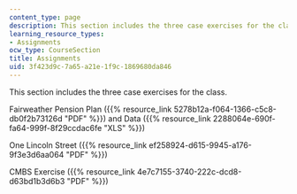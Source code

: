 ```yaml
---
content_type: page
description: This section includes the three case exercises for the class.
learning_resource_types:
- Assignments
ocw_type: CourseSection
title: Assignments
uid: 3f423d9c-7a65-a21e-1f9c-1869680da846
---
```


This section includes the three case exercises for the class.

Fairweather Pension Plan ({{% resource_link 5278b12a-f064-1366-c5c8-db0f2b73126d "PDF" %}}) and Data ({{% resource_link 2288064e-690f-fa64-999f-8f29ccdac6fe "XLS" %}})

One Lincoln Street ({{% resource_link ef258924-d615-9945-a176-9f3e3d6aa064 "PDF" %}})

CMBS Exercise ({{% resource_link 4e7c7155-3740-222c-dcd8-d63bd1b3d6b3 "PDF" %}})